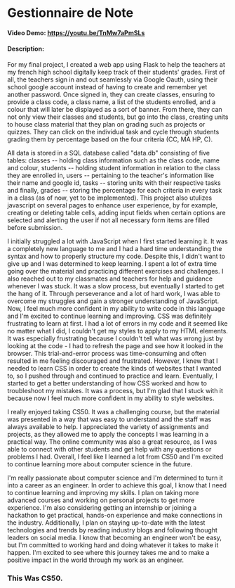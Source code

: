 # Gestionnaire de Note
#### Video Demo:  https://youtu.be/TnMw7aPmSLs
#### Description:

For my final project, I created a web app using Flask to help the teachers at my french high school digitally keep track of their students' grades. First of all, the teachers sign in and out seamlessly via Google Oauth, using their school google account instead of having to create and remember yet another password. Once signed in, they can create classes, ensuring to provide a class code, a class name, a list of the students enrolled, and a colour that will later be displayed as a sort of banner. From there, they can not only view their classes and students, but go into the class, creating units to house class material that they plan on grading such as projects or quizzes. They can click on the individual task and cycle through students grading them by percentage based on the four criteria (CC, MA HP, C).

All data is stored in a SQL database called "data.db" consisting of five tables: classes -- holding class information such as the class code, name and colour, students -- holding student information in relation to the class they are enrolled in, users -- pertaining to the teacher's information like their name and google id, tasks -- storing units with their respective tasks and finally, grades -- storing the percentage for each criteria in every task in a class (as of now, yet to be implemented). This project also utulizes javascript on several pages to enhance user experience, by for example, creating or deleting table cells, adding input fields when certain options are selected and alerting the user if not all necessary form items are filled before submission.

I initially struggled a lot with JavaScript when I first started learning it. It was a completely new language to me and I had a hard time understanding the syntax and how to properly structure my code. Despite this, I didn't want to give up and I was determined to keep learning. I spent a lot of extra time going over the material and practicing different exercises and challenges. I also reached out to my classmates and teachers for help and guidance whenever I was stuck. It was a slow process, but eventually I started to get the hang of it. Through perseverance and a lot of hard work, I was able to overcome my struggles and gain a stronger understanding of JavaScript. Now, I feel much more confident in my ability to write code in this language and I'm excited to continue learning and improving. CSS was definitely frustrating to learn at first. I had a lot of errors in my code and it seemed like no matter what I did, I couldn't get my styles to apply to my HTML elements. It was especially frustrating because I couldn't tell what was wrong just by looking at the code - I had to refresh the page and see how it looked in the browser. This trial-and-error process was time-consuming and often resulted in me feeling discouraged and frustrated. However, I knew that I needed to learn CSS in order to create the kinds of websites that I wanted to, so I pushed through and continued to practice and learn. Eventually, I started to get a better understanding of how CSS worked and how to troubleshoot my mistakes. It was a process, but I'm glad that I stuck with it because now I feel much more confident in my ability to style websites.

I really enjoyed taking CS50. It was a challenging course, but the material was presented in a way that was easy to understand and the staff was always available to help. I appreciated the variety of assignments and projects, as they allowed me to apply the concepts I was learning in a practical way. The online community was also a great resource, as I was able to connect with other students and get help with any questions or problems I had. Overall, I feel like I learned a lot from CS50 and I'm excited to continue learning more about computer science in the future. 

I'm really passionate about computer science and I'm determined to turn it into a career as an engineer. In order to achieve this goal, I know that I need to continue learning and improving my skills. I plan on taking more advanced courses and working on personal projects to get more experience. I'm also considering getting an internship or joining a hackathon to get practical, hands-on experience and make connections in the industry. Additionally, I plan on staying up-to-date with the latest technologies and trends by reading industry blogs and following thought leaders on social media. I know that becoming an engineer won't be easy, but I'm committed to working hard and doing whatever it takes to make it happen. I'm excited to see where this journey takes me and to make a positive impact in the world through my work as an engineer.

### This Was CS50. 
